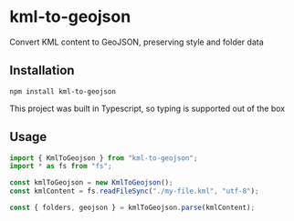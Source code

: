 # kml-to-geojson

Convert KML content to GeoJSON, preserving style and folder data

## Installation

```
npm install kml-to-geojson
```

This project was built in Typescript, so typing is supported out of the box

## Usage

```typescript
import { KmlToGeojson } from "kml-to-geojson";
import * as fs from "fs";

const kmlToGeojson = new KmlToGeojson();
const kmlContent = fs.readFileSync("./my-file.kml", "utf-8");

const { folders, geojson } = kmlToGeojson.parse(kmlContent);
```
